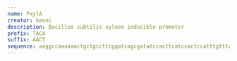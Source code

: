 ```yaml
---
name: PxylA
creator: keoni
description: Bacillus subtilis xylose inducible promoter
prefix: TACA
suffix: AACT
sequence: aaggccaaaaaactgctgccttcggatcagcgatatccacttcatccactccatttgtttaatctttaaattaagtatcaacatagtacatagcgaatcttccctttattatatctaatgtgttcataaaaaactaaaaaaaatattgaaaatactgacgaggttatataagatgaaaataagttagtttgtttaaacaacaaactaataggtgatgtacttactatatgaaataaaatgcatctgggatcccaagcttatcgaa
---
```

